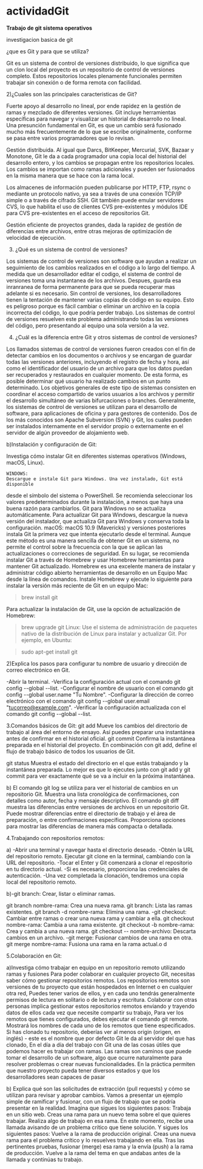 # actividadGit
**Trabajo de git sistema operativos** 

investigacion basica de git

¿que es Git y para que se utiliza?

Git es un sistema de control de versiones distribuido, lo que significa que un clon local del proyecto es un repositorio de control de versiones completo. Estos repositorios locales plenamente funcionales permiten trabajar sin conexión o de forma remota con facilidad. 

2)¿Cuales son las principales caracteristicas de Git?

Fuerte apoyo al desarrollo no lineal, por ende rapidez en la gestión de ramas y mezclado de diferentes versiones. Git incluye herramientas específicas para navegar y visualizar un historial de desarrollo no lineal. Una presunción fundamental en Git, es que un cambio será fusionado mucho más frecuentemente de lo que se escribe originalmente, conforme se pasa entre varios programadores que lo revisan.
 
 Gestión distribuida. Al igual que Darcs, BitKeeper, Mercurial, SVK, Bazaar y Monotone, Git le da a cada programador una copia local del historial del desarrollo entero, y los cambios se propagan entre los repositorios locales. Los cambios se importan como ramas adicionales y pueden ser fusionados en la misma manera que se hace con la rama local.


Los almacenes de información pueden publicarse por HTTP, FTP, rsync o mediante un protocolo nativo, ya sea a través de una conexión TCP/IP simple o a través de cifrado SSH. Git también puede emular servidores CVS, lo que habilita el uso de clientes CVS pre-existentes y módulos IDE para CVS pre-existentes en el acceso de repositorios Git.


Gestión eficiente de proyectos grandes, dada la rapidez de gestión de diferencias entre archivos, entre otras mejoras de optimización de velocidad de ejecución.

3) ¿Qué es un sistema de control de versiones?

Los sistemas de control de versiones son software que ayudan a realizar un seguimiento de los cambios realizados en el código a lo largo del tiempo. A medida que un desarrollador editar el codigo, el sistema de control de versiones toma una instantanea de los archivos. Despues, guarda esa inranranea de forma permanente para que se pueda recuperar mas adelante si es necesario. Sin control de versiones, los desarrolladores tienen la tentación de mantener varias copias de código en su equipo. Esto es peligroso porque es fácil cambiar o eliminar un archivo en la copia incorrecta del código, lo que podría perder trabajo. Los sistemas de control de versiones resuelven este problema administrando todas las versiones del código, pero presentando al equipo una sola versión a la vez.

4) ¿Cuál es la diferencia entre Git y otros sistemas de control de versiones?

Los llamados sistemas de control de versiones fueron creados con el fin de detectar cambios en los documentos o archivos y se encargan de guardar todas las versiones anteriores, incluyendo el registro de fecha y hora, así como el identificador del usuario de un archivo para que los datos puedan ser recuperados y restaurados en cualquier momento. De esta forma, es posible determinar qué usuario ha realizado cambios en un punto determinado. Los objetivos generales de este tipo de sistemas consisten en coordinar el acceso compartido de varios usuarios a los archivos y permitir el desarrollo simultáneo de varias bifurcaciones o branches.
Generalmente, los sistemas de control de versiones se utilizan para el desarrollo de software, para aplicaciones de oficina y para gestores de contenido. Dos de los más conocidos son Apache Subversion (SVN) y Git, los cuales pueden ser instalados internamente en el servidor propio o externamente en el servidor de algún proveedor de alojamiento web. 

b)Instalación y configuración de Git:

Investiga cómo instalar Git en diferentes sistemas operativos (Windows, macOS, Linux).

	WINDOWS:
	Descargue e instale Git para Windows. Una vez instalado, Git está disponible
desde el símbolo del sistema o PowerShell. Se recomienda seleccionar los valores predeterminados durante la instalación, a menos que haya una buena razón para cambiarlos.
Git para Windows no se actualiza automáticamente. Para actualizar Git para Windows, descargue la nueva versión del instalador, que actualiza Git para Windows y conserva toda la configuración.
macOS:
macOS 10.9 (Mavericks) y versiones posteriores instala Git la primera vez que intenta ejecutarlo desde el terminal. Aunque este método es una manera sencilla de obtener Git en un sistema, no permite el control sobre la frecuencia con la que se aplican las actualizaciones o correcciones de seguridad.
En su lugar, se recomienda instalar Git a través de Homebrew y usar Homebrew herramientas para mantener Git actualizado. Homebrew es una excelente manera de instalar y administrar código abierto herramientas de desarrollo en un Equipo Mac desde la línea de comandos.
Instale Homebrew y ejecute lo siguiente para instalar la versión más reciente de Git en un equipo Mac:
> brew install git


Para actualizar la instalación de Git, use la opción de actualización de Homebrew:
> brew upgrade git
Linux: 
Use el sistema de administración de paquetes nativo de la distribución de Linux para instalar y actualizar Git. Por ejemplo, en Ubuntu:

> sudo apt-get install git

2)Explica los pasos para configurar tu nombre de usuario y dirección de correo electrónico en Git.

-Abrir la terminal.
-Verifica la configuración actual con el comando 
git config --global --list.
-Configurar el nombre de usuario con el comando 
git config --global user.name "Tu Nombre".
-Configurar la dirección de correo electrónico con el comando 
git config --global user.email "tucorreo@example.com".
-Verificar la configuración actualizada con el comando 
git config --global --list.

3.Comandos básicos de Git:
git add 
Mueve los cambios del directorio de trabajo al área del entorno de ensayo. Así puedes preparar una instantánea antes de confirmar en el historial oficial.
git commit
Confirma la instantánea preparada en el historial del proyecto. En combinación con git add, define el flujo de trabajo básico de todos los usuarios de Git.

git status
Muestra el estado del directorio en el que estás trabajando y la instantánea preparada. Lo mejor es que lo ejecutes junto con git add y git commit para ver exactamente qué se va a incluir en la próxima instantánea.

b)
El comando git log se utiliza para ver el historial de cambios en un repositorio Git. Muestra una lista cronológica de confirmaciones, con detalles como autor, fecha y mensaje descriptivo.
El comando git diff muestra las diferencias entre versiones de archivos en un repositorio Git. Puede mostrar diferencias entre el directorio de trabajo y el área de preparación, o entre confirmaciones específicas. Proporciona opciones para mostrar las diferencias de manera más compacta o detallada.


4.Trabajando con repositorios remotos:

a)
-Abrir una terminal y navegar hasta el directorio deseado.
-Obtén la URL del repositorio remoto.
Ejecutar git clone <URL> en la terminal, cambiando <URL> con la URL del repositorio.
-Tocar el Enter y Git comenzará a clonar el repositorio en tu directorio actual.
-Si es necesario, proporciona las credenciales de autenticación.
-Una vez completada la clonación, tendremos una copia local del repositorio remoto.

b)-git branch: Crear, listar o eliminar ramas.

git branch nombre-rama: Crea una nueva rama.
git branch: Lista las ramas existentes.
git branch -d nombre-rama: Elimina una rama.
-git checkout: Cambiar entre ramas o crear una nueva rama y cambiar a ella.
git checkout nombre-rama: Cambia a una rama existente.
git checkout -b nombre-rama: Crea y cambia a una nueva rama.
git checkout -- nombre-archivo: Descarta cambios en   un archivo.
-git merge: Fusionar cambios de una rama en otra.
git merge nombre-rama: Fusiona una rama en la rama actual.o d

5.Colaboración en Git: 

a)Investiga cómo trabajar en equipo en un repositorio remoto utilizando ramas y fusiones
Para poder colaborar en cualquier proyecto Git, necesitas saber cómo gestionar repositorios remotos. Los repositorios remotos son versiones de tu proyecto que están hospedados en Internet o en cualquier otra red,  Puedes tener varios de ellos, y en cada uno tendrás generalmente permisos de lectura en solitario o de lectura y escritura. Colaborar con otras personas implica gestionar estos repositorios remotos enviando y trayendo datos de ellos cada vez que necesite compartir su trabajo, 
Para ver los remotos que tienes configurados, debes ejecutar el comando git remote. Mostrará los nombres de cada uno de los remotos que tiene especificados. Si has clonado tu repositorio, deberías ver al menos origin (origen, en inglés) - este es el nombre que por defecto Git le da al servidor del que has clonado, En el día a día del trabajo con Git una de las cosas útiles que podemos hacer es trabajar con ramas. Las ramas son caminos que puede tomar el desarrollo de un software, algo que ocurre naturalmente para resolver problemas o crear nuevas funcionalidades. En la práctica permiten que nuestro proyecto pueda tener diversos estados y que los desarrolladores sean capaces de pasar

b) Explica qué son las solicitudes de extracción (pull requests) y cómo se utilizan para revisar y aprobar cambios.
Vamos a presentar un ejemplo simple de ramificar y fusionar, con un flujo de trabajo que se podría presentar en la realidad. Imagina que sigues los siguientes pasos:
Trabaja en un sitio web.
Creas una rama para un nuevo tema sobre el que quieres trabajar.
Realiza algo de trabajo en esa rama.
En este momento, recibe una llamada avisando de un problema crítico que tiene solución. Y sigues los siguientes pasos:
Vuelve a la rama de producción original.
Creas una nueva rama para el problema crítico y lo resuelves trabajando en ella.
Tras las pertinentes pruebas, fusionar (merge) esa rama y la envía (push) a la rama de producción.
Vuelve a la rama del tema en que andabas antes de la llamada y continúas tu trabajo.
